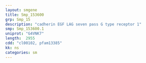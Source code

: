```yaml
---
layout: smgene
title: Smp_153600
grp: Smp_15
description: "cadherin EGF LAG seven pass G type receptor 1"
smp: Smp_153600.1
uniprot: "G4VNK7"
length:  2955
cdd: "cl00102, pfam13385"
kk: ns
categories: sm
---
```

